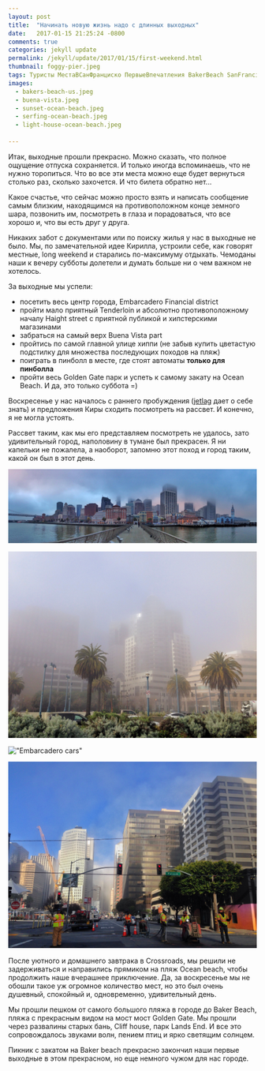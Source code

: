 ```yaml
---
layout: post
title:  "Начинать новую жизнь надо с длинных выходных"
date:   2017-01-15 21:25:24 -0800
comments: true
categories: jekyll update
permalink: /jekyll/update/2017/01/15/first-weekend.html
thumbnail: foggy-pier.jpeg
tags: Туристы МестаВСанФранциско ПервыеВпечатления BakerBeach SanFrancisco
images:
  - bakers-beach-us.jpeg
  - buena-vista.jpeg
  - sunset-ocean-beach.jpeg
  - serfing-ocean-beach.jpeg
  - light-house-ocean-beach.jpeg

---
```


Итак, выходные прошли прекрасно. Можно сказать, что полное ощущение отпуска сохраняется. И только иногда вспоминаешь, что не нужно торопиться. Что во все эти места можно еще будет вернуться столько раз, сколько захочется. И что билета обратно нет...

Какое счастье, что сейчас можно просто взять и написать сообщение самым близким, находящимся на противоположном конце земного шара, позвонить им, посмотреть в глаза и порадоваться, что все хорошо и, что вы есть друг у друга.
<!--separate-->

Никаких забот с документами или по поиску жилья у нас в выходные не было. Мы, по замечательной идее Кирилла, устроили себе, как говорят местные, long weekend и старались по-максимуму отдыхать. Чемоданы наши к вечеру субботы долетели и думать больше ни о чем важном не хотелось.

За выходные мы успели:
* посетить весь центр города, Embarcadero Financial district
* пройти мало приятный Tenderloin  и абсолютно противоположному началу  Haight street с приятной публикой и хипстерскими магазинами
* забраться на самый верх Buena Vista part
* пройтись по самой главной улице хиппи (не забыв купить цветастую подстилку для множества последующих походов на пляж)
* поиграть в пинболл в месте, где стоят автоматы **только для пинболла**
* пройти весь Golden Gate парк и успеть к самому закату на Ocean Beach.
И да, это только суббота =)

Воскресенье у нас началось с раннего пробуждения ([jetlag](https://ru.wikipedia.org/wiki/%D0%94%D0%B6%D0%B5%D1%82%D0%BB%D0%B0%D0%B3) дает о себе знать) и предложения Киры сходить посмотреть на рассвет. И конечно, я не могла устоять.

Рассвет таким, как мы его представляем посмотреть не удалось, зато удивительный город, наполовину в тумане был прекрасен. Я ни капельки не пожалела, а наоборот, запомню этот поход и город таким, какой он был в этот день.

!["Foggy pier"](/assets/images/posts/stories/2017-01-15-first-weekend/foggy-pier.jpeg)

!["Foggy Embarcadero"](/assets/images/posts/stories/2017-01-15-first-weekend/foggy-embarcadero.jpeg)

!["Embarcadero cars"](/assets/images/posts/stories/2017-01-15-first-weekend/cars.jpeg)

!["Beale St."](/assets/images/posts/stories/2017-01-15-first-weekend/walking-at-beale.jpeg)

После уютного и домашнего завтрака в Crossroads, мы решили не задерживаться и направились прямиком на пляж Ocean beach, чтобы продолжить наше вчерашнее приключение. Да, за воскресенье мы не обошли такое уж огромное количество мест, но это был очень душевный, спокойный и, одновременно, удивительный день.

Мы прошли пешком от самого большого пляжа в городе до Baker Beach, пляжа с прекрасным видом на мост мост Golden Gate. Мы прошли через развалины старых бань, Cliff house, парк Lands End. И все это сопровождалось звуками волн, пением птиц и ярко светящим  солнцем.

Пикник с закатом на  Baker beach прекрасно закончил наши первые выходные в этом прекрасном, но еще немного чужом для нас городе.




